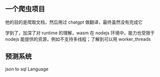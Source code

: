 ## 一个爬虫项目

他的目的是爬取文档，然后用过 chatgpt 做翻译，最终虽然没有完成它

学到了，加深了对 runtime 的理解，wasm 在 nodejs 环境中，能力也受限于 nodejs 能提供的资源，例如不支持多线程；了解到可以用 worker_threads

## 预测系统

json to sql Language
